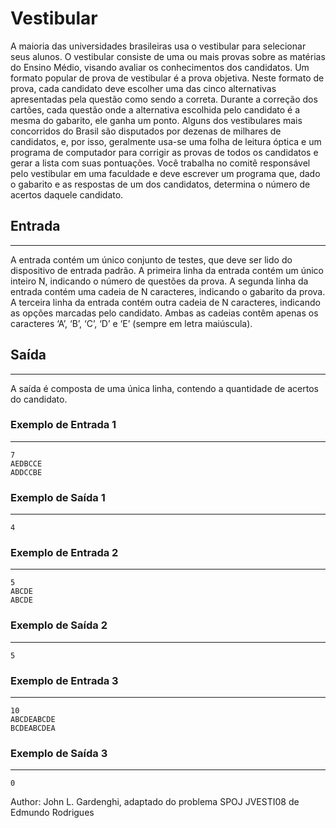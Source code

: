 # Vestibular

A maioria das universidades brasileiras usa o vestibular para selecionar seus alunos. O vestibular consiste de uma ou mais provas sobre as matérias do Ensino Médio, visando avaliar os conhecimentos dos candidatos. Um formato popular de prova de vestibular é a prova objetiva. Neste formato de prova, cada candidato deve escolher uma das cinco alternativas apresentadas pela questão como sendo a correta. Durante a correção dos cartões, cada questão onde a alternativa escolhida pelo candidato é a mesma do gabarito, ele ganha um ponto. Alguns dos vestibulares mais concorridos do Brasil são disputados por dezenas de milhares de candidatos, e, por isso, geralmente usa-se uma folha de leitura óptica e um programa de computador para corrigir as provas de todos os candidatos e gerar a lista com suas pontuações. Você trabalha no comitê responsável pelo vestibular em uma faculdade e deve escrever um programa que, dado o gabarito e as respostas de um dos candidatos, determina o número de acertos daquele candidato.

## Entrada
---
A entrada contém um único conjunto de testes, que deve ser lido do dispositivo de entrada padrão. A primeira linha da entrada contém um único inteiro N, indicando o número de questões da prova. A segunda linha da entrada contém uma cadeia de N caracteres, indicando o gabarito da prova. A terceira linha da entrada contém outra cadeia de N caracteres, indicando as opções marcadas pelo candidato. Ambas as cadeias contêm apenas os caracteres ‘A’, ‘B’, ‘C’, ‘D’ e ‘E’ (sempre em letra maiúscula).

## Saída
---
A saída é composta de uma única linha, contendo a quantidade de acertos do candidato.

### Exemplo de Entrada 1
---
    7
    AEDBCCE
    ADDCCBE
### Exemplo de Saída 1
---
    4

### Exemplo de Entrada 2
---
    5
    ABCDE
    ABCDE
### Exemplo de Saída 2
---
    5
### Exemplo de Entrada 3
---
    10
    ABCDEABCDE
    BCDEABCDEA

### Exemplo de Saída 3
---
    0
    
Author: John L. Gardenghi, adaptado do problema SPOJ JVESTI08 de Edmundo Rodrigues